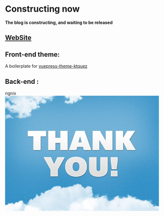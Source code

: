 # Constructing now  
**The blog is constructing, and waiting to be released**  
## [WebSite](https://www.robinchen95.com/)  
## Front-end theme:  
A boilerplate for [vuepress-theme-ktquez](https://github.com/ktquez/vuepress-theme-ktquez)  
## Back-end :
ngnix
![Thank you](./src/img/Thank_you.jpg)